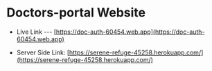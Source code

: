 # Doctors-portal Website

- Live Link --- [https://doc-auth-60454.web.app](https://doc-auth-60454.web.app)

* Server Side Link: [https://serene-refuge-45258.herokuapp.com/](https://serene-refuge-45258.herokuapp.com/)
